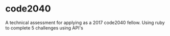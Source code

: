 # code2040
A technical assessment for applying as a 2017 code2040 fellow.
Using ruby to complete 5 challenges using API's
